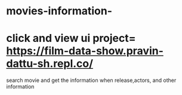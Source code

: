 # movies-information-
# click and view ui project= https://film-data-show.pravin-dattu-sh.repl.co/
search movie and get the information when release,actors, and other information

